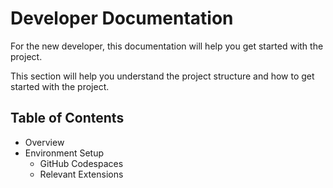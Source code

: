 # Developer Documentation

For the new developer, this documentation will help you get started with the project.

This section will help you understand the project structure and how to get started with the project.

## Table of Contents

- Overview
- Environment Setup
  - GitHub Codespaces
  - Relevant Extensions

